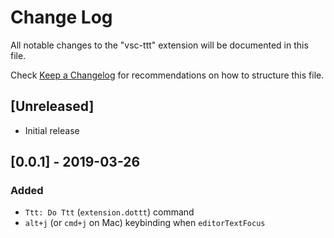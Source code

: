 # Change Log

All notable changes to the "vsc-ttt" extension will be documented in this file.

Check [Keep a Changelog](http://keepachangelog.com/) for recommendations on how to structure this file.

## [Unreleased]

- Initial release

## [0.0.1] - 2019-03-26
### Added
- `Ttt: Do Ttt` (`extension.dottt`) command
- `alt+j` (or `cmd+j` on Mac) keybinding when `editorTextFocus`